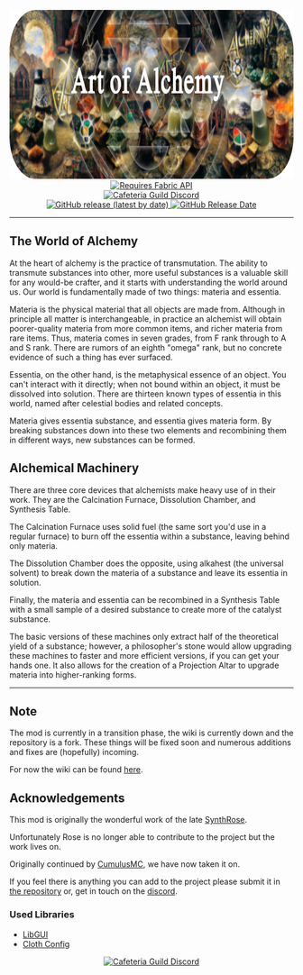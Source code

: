 <p align="center">
	<a href="https://github.com/CafeteriaGuild/Art-of-Alchemy"><img title="Art of Alchemy" height="300" src="https://raw.githubusercontent.com/CafeteriaGuild/Art-of-Alchemy/main/src/main/resources/assets/artofalchemy/banner.png"/></a>
	<br/>
	<a href="https://www.curseforge.com/minecraft/mc-mods/fabric-api"><img title="Requires Fabric API" height="50" src="https://i.imgur.com/Ol1Tcf8.png"/></a>
	<br/>
	<a href="https://discord.gg/G4PjhEf"><img title="Cafeteria Guild Discord" height="60" src="https://discordapp.com/api/guilds/707435077679841350/embed.png?style=banner2"/></a>
	<br/>
	<a href="https://github.com/CafeteriaGuild/Art-of-Alchemy/releases/latest">
		<img alt="GitHub release (latest by date)" src="https://img.shields.io/github/v/release/CafeteriaGuild/Art-of-Alchemy?style=for-the-badge"/>
		<img alt="GitHub Release Date" src="https://img.shields.io/github/release-date/CafeteriaGuild/Art-of-Alchemy?style=for-the-badge">
	</a>
</p>

---

## The World of Alchemy
At the heart of alchemy is the practice of transmutation. The ability to transmute substances into other, more useful substances is a valuable skill for any would-be crafter, and it starts with understanding the world around us. Our world is fundamentally made of two things: materia and essentia.

Materia is the physical material that all objects are made from. Although in principle all matter is interchangeable, in practice an alchemist will obtain poorer-quality materia from more common items, and richer materia from rare items. Thus, materia comes in seven grades, from F rank through to A and S rank. There are rumors of an eighth "omega" rank, but no concrete evidence of such a thing has ever surfaced.

Essentia, on the other hand, is the metaphysical essence of an object. You can't interact with it directly; when not bound within an object, it must be dissolved into solution. There are thirteen known types of essentia in this world, named after celestial bodies and related concepts.

Materia gives essentia substance, and essentia gives materia form. By breaking substances down into these two elements and recombining them in different ways, new substances can be formed.

## Alchemical Machinery
There are three core devices that alchemists make heavy use of in their work.
They are the Calcination Furnace, Dissolution Chamber, and Synthesis Table.

The Calcination Furnace uses solid fuel (the same sort you'd use in a regular furnace) to burn off the essentia within a substance, leaving behind only materia.

The Dissolution Chamber does the opposite, using alkahest (the universal solvent) to break down the materia of a substance and leave its essentia in solution.

Finally, the materia and essentia can be recombined in a Synthesis Table with a small sample of a desired substance to create more of the catalyst substance.

The basic versions of these machines only extract half of the theoretical yield of a substance; however, a philosopher's stone would allow upgrading these machines to faster and more efficient versions, if you can get your hands one. It also allows for the creation of a Projection Altar to upgrade materia into higher-ranking forms.

---

## Note
The mod is currently in a transition phase, the wiki is currently down and the repository is a fork.
These things will be fixed soon and numerous additions and fixes are (hopefully) incoming.

For now the wiki can be found [here](https://github.com/CumulusMC/Art-of-Alchemy/wiki).


## Acknowledgements
This mod is originally the wonderful work of the late [SynthRose](https://github.com/SynthRose).

Unfortunately Rose is no longer able to contribute to the project but the work lives on.

Originally continued by [CumulusMC](https://github.com/CumulusMC), we have now taken it on.

If you feel there is anything you can add to the project please submit it in [the repository](https://github.com/CafeteriaGuild/Art-of-Alchemy) or, get in touch on the [discord](https://discord.gg/G4PjhEf).

### Used Libraries
- [LibGUI](https://www.curseforge.com/minecraft/mc-mods/libgui)
- [Cloth Config](https://github.com/shedaniel/cloth-config)


<p align="center">
	<a href="https://discord.gg/G4PjhEf"><img title="Cafeteria Guild Discord" src="https://discordapp.com/api/guilds/707435077679841350/embed.png?style=banner2" /></a>
</p>
